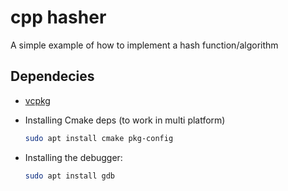 # cpp hasher

A simple example of how to implement a hash function/algorithm


## Dependecies

- [vcpkg](https://github.com/microsoft/vcpkg#using-vcpkg-with-cmake)

- Installing Cmake deps (to work in multi platform)
    ```bash
    sudo apt install cmake pkg-config
    ```

- Installing the debugger:
    ```bash
    sudo apt install gdb
    ```
